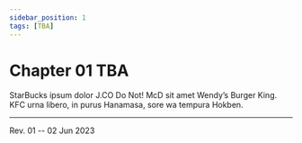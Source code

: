 ```yaml
---
sidebar_position: 1
tags: [TBA]
---
```

# Chapter 01 TBA

StarBucks ipsum dolor J.CO Do Not! McD sit amet Wendy’s Burger King.
KFC urna libero, in purus Hanamasa, sore wa tempura Hokben.

<hr />

Rev. 01 -- 02 Jun 2023

<!--
REV01: Fri 02 Jun 2023 17:00
START: Wed 24 May 2023 20:00
-->


